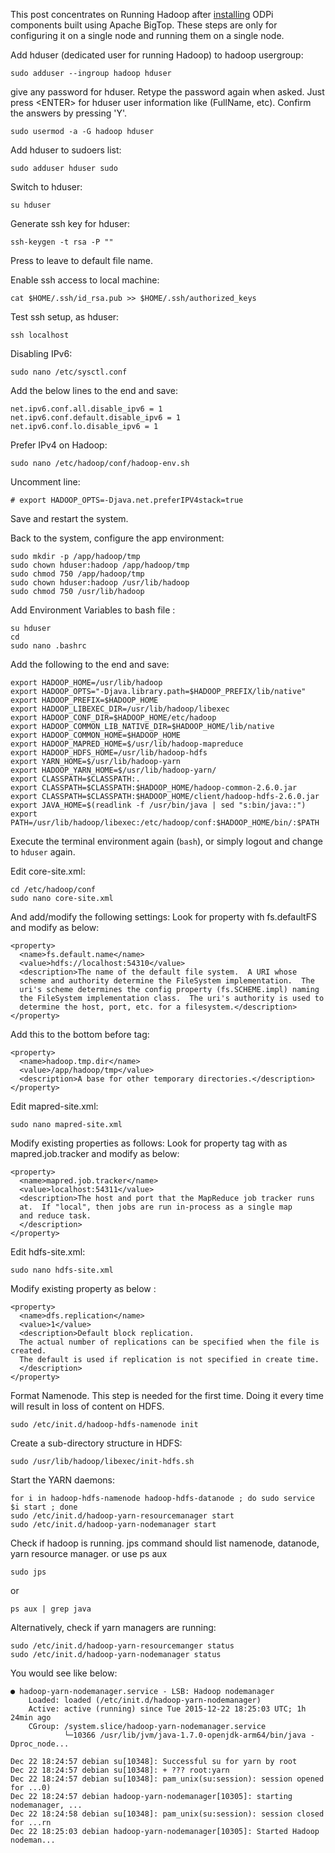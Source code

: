 This post concentrates on Running Hadoop after [installing](https://github.com/96boards/documentation/wiki/ODPi-Hadoop-Installation) ODPi components built using Apache BigTop. These steps are only for configuring it on a single node and running them on a single node.

Add hduser (dedicated user for running Hadoop) to hadoop usergroup:

    sudo adduser --ingroup hadoop hduser

give any password for hduser. Retype the password again when asked. Just press \<ENTER\> for hduser user information like (FullName, etc). Confirm the answers by pressing 'Y'.

    sudo usermod -a -G hadoop hduser

Add hduser to sudoers list:

    sudo adduser hduser sudo

Switch to hduser:

    su hduser

Generate ssh key for hduser:

    ssh-keygen -t rsa -P ""

Press <enter> to leave to default file name.

Enable ssh access to local machine:

    cat $HOME/.ssh/id_rsa.pub >> $HOME/.ssh/authorized_keys

Test ssh setup, as hduser:

    ssh localhost

Disabling IPv6:

    sudo nano /etc/sysctl.conf

Add the below lines to the end and save:

    net.ipv6.conf.all.disable_ipv6 = 1
    net.ipv6.conf.default.disable_ipv6 = 1
    net.ipv6.conf.lo.disable_ipv6 = 1

Prefer IPv4 on Hadoop:

    sudo nano /etc/hadoop/conf/hadoop-env.sh

Uncomment line:

    # export HADOOP_OPTS=-Djava.net.preferIPV4stack=true

Save and restart the system.

Back to the system, configure the app environment:

    sudo mkdir -p /app/hadoop/tmp
    sudo chown hduser:hadoop /app/hadoop/tmp
    sudo chmod 750 /app/hadoop/tmp
    sudo chown hduser:hadoop /usr/lib/hadoop
    sudo chmod 750 /usr/lib/hadoop

Add Environment Variables to bash file :

    su hduser
    cd
    sudo nano .bashrc

Add the following to the end and save:

    export HADOOP_HOME=/usr/lib/hadoop
    export HADOOP_OPTS="-Djava.library.path=$HADOOP_PREFIX/lib/native"
    export HADOOP_PREFIX=$HADOOP_HOME
    export HADOOP_LIBEXEC_DIR=/usr/lib/hadoop/libexec
    export HADOOP_CONF_DIR=$HADOOP_HOME/etc/hadoop
    export HADOOP_COMMON_LIB_NATIVE_DIR=$HADOOP_HOME/lib/native
    export HADOOP_COMMON_HOME=$HADOOP_HOME
    export HADOOP_MAPRED_HOME=$/usr/lib/hadoop-mapreduce
    export HADOOP_HDFS_HOME=/usr/lib/hadoop-hdfs
    export YARN_HOME=$/usr/lib/hadoop-yarn
    export HADOOP_YARN_HOME=$/usr/lib/hadoop-yarn/
    export CLASSPATH=$CLASSPATH:.
    export CLASSPATH=$CLASSPATH:$HADOOP_HOME/hadoop-common-2.6.0.jar
    export CLASSPATH=$CLASSPATH:$HADOOP_HOME/client/hadoop-hdfs-2.6.0.jar
    export JAVA_HOME=$(readlink -f /usr/bin/java | sed "s:bin/java::")
    export PATH=/usr/lib/hadoop/libexec:/etc/hadoop/conf:$HADOOP_HOME/bin/:$PATH

Execute the terminal environment again (`bash`), or simply logout and change to `hduser` again.

Edit core-site.xml:

    cd /etc/hadoop/conf
    sudo nano core-site.xml

And add/modify the following settings:
Look for property with <name> fs.defaultFS</name> and modify as below:

    <property>
      <name>fs.default.name</name>
      <value>hdfs://localhost:54310</value>
      <description>The name of the default file system.  A URI whose
      scheme and authority determine the FileSystem implementation.  The
      uri's scheme determines the config property (fs.SCHEME.impl) naming
      the FileSystem implementation class.  The uri's authority is used to
      determine the host, port, etc. for a filesystem.</description>
    </property>

Add this to the bottom before </configuration> tag:

    <property>
      <name>hadoop.tmp.dir</name>
      <value>/app/hadoop/tmp</value>
      <description>A base for other temporary directories.</description>
    </property>


Edit mapred-site.xml:

    sudo nano mapred-site.xml

Modify existing properties as follows: 
Look for property tag with <name> as mapred.job.tracker and modify as below:

    <property>
      <name>mapred.job.tracker</name>
      <value>localhost:54311</value>
      <description>The host and port that the MapReduce job tracker runs
      at.  If "local", then jobs are run in-process as a single map
      and reduce task.
      </description>
    </property>

Edit hdfs-site.xml:

    sudo nano hdfs-site.xml

Modify existing property as below :

    <property>
      <name>dfs.replication</name>
      <value>1</value>
      <description>Default block replication.
      The actual number of replications can be specified when the file is created.
      The default is used if replication is not specified in create time.
      </description>
    </property>

Format Namenode. This step is needed for the first time. Doing it every time will result in loss of content on HDFS.

    sudo /etc/init.d/hadoop-hdfs-namenode init

Create a sub-directory structure in HDFS:

    sudo /usr/lib/hadoop/libexec/init-hdfs.sh

Start the YARN daemons:

    for i in hadoop-hdfs-namenode hadoop-hdfs-datanode ; do sudo service $i start ; done
    sudo /etc/init.d/hadoop-yarn-resourcemanager start
    sudo /etc/init.d/hadoop-yarn-nodemanager start

Check if hadoop is running. jps command should list namenode, datanode, yarn resource manager. or use ps aux 

    sudo jps
or

    ps aux | grep java

Alternatively, check if yarn managers are running:
    
    sudo /etc/init.d/hadoop-yarn-resourcemanger status
    sudo /etc/init.d/hadoop-yarn-nodemanager status

You would see like below:

    ● hadoop-yarn-nodemanager.service - LSB: Hadoop nodemanager
        Loaded: loaded (/etc/init.d/hadoop-yarn-nodemanager)
        Active: active (running) since Tue 2015-12-22 18:25:03 UTC; 1h 24min ago
        CGroup: /system.slice/hadoop-yarn-nodemanager.service
                └─10366 /usr/lib/jvm/java-1.7.0-openjdk-arm64/bin/java -Dproc_node...

    Dec 22 18:24:57 debian su[10348]: Successful su for yarn by root
    Dec 22 18:24:57 debian su[10348]: + ??? root:yarn
    Dec 22 18:24:57 debian su[10348]: pam_unix(su:session): session opened for ...0)
    Dec 22 18:24:57 debian hadoop-yarn-nodemanager[10305]: starting nodemanager, ...
    Dec 22 18:24:58 debian su[10348]: pam_unix(su:session): session closed for ...rn
    Dec 22 18:25:03 debian hadoop-yarn-nodemanager[10305]: Started Hadoop nodeman...



